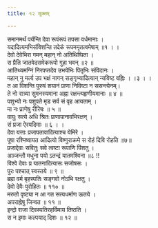 ```yaml
---
title: १२ सूक्तम्

---
```

समानमर्थं पर्यन्ति देवा रूपंरूपं तपसा वर्धमानाः ।  
यदादित्यमभिसंविशन्ति तदेकं रूपममृतत्वमेषाम् ॥१ । ।  
देवो देवेभिरा गमन् महान् नो अतिथिष्पिता ।  
स प्रैति जातवेदसमेकरूपो गुहा भवन् ॥२ ॥  
आतिथ्यमग्निं निरपप्तदेव उभयेभिः पितृभिः संविदानः ।  
महान् नु मर्त्य उप भक्षं नागन् सङ्गृभ्यादित्यान् न्यविष्ट वह्निः । ।३ । ।  
त आ विशन्ति पुरुषं शयानं प्राणा निविष्टा न ससन्त्येनम्।  
ते नो रात्र्या सुमनस्यमाना अह्ना रक्षन्त्यहृणीयमानाः ॥ ४ ॥  
पशुभ्यो नः पशुपते मृड सर्व सं वृह आयताम् ।  
मा नः प्राणेषु रीरिषः ॥ ५ ॥  
वायुः सत्ये अधि श्रितः प्राणापानावभिरक्षन् ।  
सं प्रजा ऐरयदिमाः ॥ ६ । ।  
देवा यत्ताः प्रजापतावादित्याश्च येमिरे ।  
पूषा रश्मिष्वायत आदित्यो विष्णुराक्रमे स रोहं दिवि रोहति ॥७॥  
प्रजाद्देवाः सवितुः सवे त्वष्टा रूपाणि पिंशतु ।  
अञ्जन्तौ मधुना पयो ऽतन्द्रं यातमश्विना ॥८ !!  
विश्वे देवाः प्र यातनादित्यासः सजोषसः ।  
पुरः पश्चात् स्वस्तये ॥ ९ ॥  
ब्रह्म वर्म बृहस्पतिः सङ्गवो नोऽभि रक्षतु ।  
देवो देवैः पुरोहितः ॥ ११० ॥  
मरुतो वृष्ट्या न आ गत सत्यधर्माण ऊतये ।  
अपराह्नेषु जिन्वत ॥ ११ ॥  
इन्द्रो राजा दिवस्पतिरहर्विमाय तिष्ठति ।  
स न इमाः कल्पयाद् दिशः ॥ १२ ॥  
  